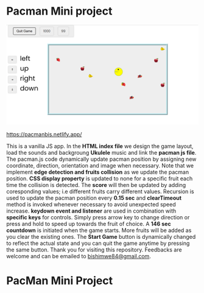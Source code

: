 # Pacman Mini project

![alt text](pacman.png)

https://pacmanbis.netlify.app/

This is a vanilla JS app. In the **HTML index file** we design the game layout, load the sounds and backgroung **Ukulele** music and link the **pacman js file**. The pacman.js code dynamically update pacman position by assigning new coordinate, direction, orientation and image when necessary. Note that we implement **edge detection and fruits collision** as we update the pacman position. **CSS display property** is updated to none for a specific fruit each time the collision is detected. The **score** will then be updated by adding coresponding values; i.e different fruits carry different values. Recursion is used to update the pacman position every **0.15 sec** and **clearTimeout** method is invoked whenever necessary to avoid unexpected speed increase. **keydown event and listener** are used in combination with **specific keys** for controls. Simply press arrow key to change direction or press and hold to speed up towards the fruit of choice. A **146 sec countdown** is initiated when the game starts. More fruits will be added as you clear the existing ones. The **Start Game** button is dynamically changed to reflect the actual state and you can quit the game anytime by pressing the same button.
Thank you for visiting this repository. Feedbacks are welcome and can be emailed to bishimwe84@gmail.com.

# PacMan Mini Project
